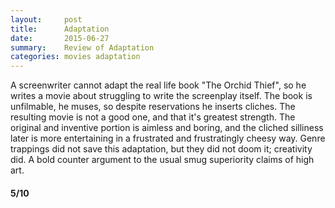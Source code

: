 ```yaml
---
layout:     post
title:      Adaptation
date:       2015-06-27
summary:    Review of Adaptation
categories: movies adaptation
---
```


A screenwriter cannot adapt the real life book "The Orchid Thief", so he writes a movie about struggling to write the screenplay itself. The book is unfilmable, he muses, so despite reservations he inserts cliches. The resulting movie is not a good one, and that it's greatest strength. The original and inventive portion is aimless and boring, and the cliched silliness later is more entertaining in a frustrated and frustratingly cheesy way. Genre trappings did not save this adaptation, but they did not doom it; creativity did. A bold counter argument to the usual smug superiority claims of high art. 
#### 5/10
